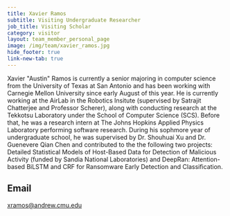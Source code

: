 ```yaml
---
title: Xavier Ramos
subtitle: Visiting Undergraduate Researcher
job_title: Visiting Scholar
category: visitor
layout: team_member_personal_page
image: /img/team/xavier_ramos.jpg
hide_footer: true
link-new-tab: true
---
```


  Xavier "Austin" Ramos is currently a senior majoring in computer science from the University of Texas at San Antonio and has been working with Carnegie Mellon University since early August of this year. He is currently working at the AirLab in the Robotics Insitute (supervised by Satrajit Chatterjee and Professor Scherer), along with conducting research at the Tekkotsu Laboratory under the School of Computer Science (SCS). Before that, he was a research intern at The Johns Hopkins Applied Physics Laboratory performing software research. During his sophmore year of undergraduate school, he was supervised by Dr. Shouhuai Xu and Dr. Guenevere Qian Chen and contributed to the the following two projects: Detailed Statistical Models of Host-Based Data for Detection of Malicious Activity (funded by Sandia National Laboratories) and DeepRan: Attention-based BiLSTM and CRF for Ransomware Early Detection and Classification. 


## Email ##
xramos@andrew.cmu.edu
